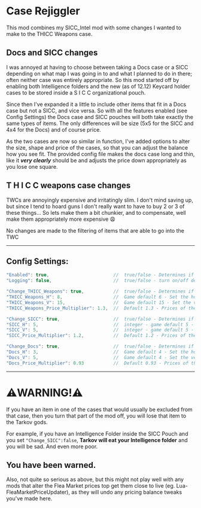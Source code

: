 # Case Rejiggler
This mod combines my SICC_Intel mod with some changes I wanted to make to the THICC Weapons case.

## Docs and SICC changes
I was annoyed at having to choose between taking a Docs case or a SICC depending on what map I was going in to and what I planned to do in there; often neither case was entirely appropriate. So this mod started off by enabling both Intelligence folders and the new (as of 12.12) Keycard holder cases to be stored inside a S I C C organizational pouch.

Since then I've expanded it a little to include other items that fit in a Docs case but not a SICC, and vice versa. So with all the features enabled (see Config Settings) the Docs case and SICC pouches will both take exactly the same types of items. The only differences will be size (5x5 for the SICC and 4x4 for the Docs) and of course price.

As the two cases are now so similar in function, I've added options to alter the size, shape and price of the cases, so that you can adjust the balance how you see fit. The provided config file makes the docs case long and thin, like it ***very clearly*** should be and adjusts the price down appropriately as you lose one square.

## T H I C C weapons case changes
TWCs are annoyingly expensive and irritatingly slim. I don't mind saving up, but since I tend to hoard guns I don't really want to have to buy 2 or 3 of these things... So lets make them a bit chunkier, and to compensate, well make them appropriately more expensive 😩

No changes are made to the filtering of items that are able to go into the TWC

---


<a id="configsettings"></a>
## Config Settings:
```javascript
"Enabled": true,                        //  true/false - Determines if the mod does anything at all or not
"Logging": false,                       //  true/false - turn on/off debug logging to the console incase you're having trouble

"Change_THICC_Weapons": true,           //  true/false - Determines if we should make any changes to the THICC Weapons Case at all
"THICC_Weapons_H": 8,                   //  Game default 6 - Set the horizontal size of the THICC Weapons Case
"THICC_Weapons_V": 15,                  //  Game default 15 - Set the vertical size of the THICC Weapons Case
"THICC_Weapons_Price_Multiplier": 1.3,  //  Default 1.3 - Prices of the THICC WC in the Flea and the handbook will be multiplied by this to balance changes

"Change_SICC": true,                    //  true/false - Determines if we should make any changes to the SICC Organizational Pouch at all
"SICC_H": 5,                            //  integer - game default 5 - Set the horizontal size of the SICC pouch
"SICC_V": 5,                            //  integer - game default 5 - Set the vertical size of the SICC pouch
"SICC_Price_Multiplier": 1.2,           //  Default 1.2 - Prices of the SICC pouch in the Flea and the handbook will be multiplied by this to balance changes

"Change_Docs": true,                    //  true/false - Determines if we should make any changes to the Documents Case at all
"Docs_H": 3,                            //  Game default 4 - Set the horizontal size of the Documents Case
"Docs_V": 5,                            //  Game default 4 - Set the vertical size of the Documents Case
"Docs_Price_Multiplier": 0.93           //  Default 0.93 - Prices of the Docs Case in the Flea and the handbook will be multiplied by this to balance changes
```
---

#  **⚠️WARNING!⚠️**
If you have an item in one of the cases that would usually be excluded from that case, then you turn that part of the mod off, you will lose that item to the Tarkov gods.

For example, if you have an Intelligence Folder inside the SICC Pouch and you set ```"Change_SICC":false```, **Tarkov will eat your Intelligence folder** and you will be sad. And even more poor.

## You have been warned.

Also, not quite so serious as above, but this might not play well with any mods that alter the Flea Market prices top get them close to live (eg. Lua-FleaMarketPriceUpdater), as they will undo any pricing balance tweaks you've made here.